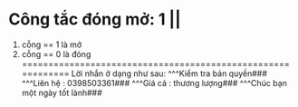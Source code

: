 # Công tắc đóng mở: 1 ||
1. cỗng == 1 là mở
2. cỗng == 0 là đóng
============================================================
Lời nhắn ở dạng như sau:
^^^Kiểm tra bản quyền###
^^^Liên hệ : 0398503361###
^^^Giá cả : thương lượng###
^^^Chúc bạn một ngày tốt lành###

